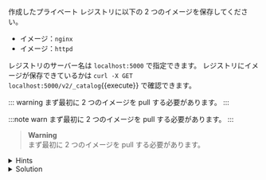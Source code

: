 作成したプライベート レジストリに以下の 2 つのイメージを保存してください。

- イメージ：`nginx`
- イメージ：`httpd`

レジストリのサーバー名は `localhost:5000` で指定できます。
レジストリにイメージが保存できているかは `curl -X GET localhost:5000/v2/_catalog`{{execute}} で確認できます。

::: warning
まず最初に 2 つのイメージを pull する必要があります。
:::

:::note warn
まず最初に 2 つのイメージを pull する必要があります。
:::

> **Warning**  
> まず最初に 2 つのイメージを pull する必要があります。


<details>
  <summary>Hints</summary>

- イメージを保存する前に、保存先のプライベート レジストリのサーバー名を付加した別名のイメージを `docker image tag` コマンドで作成します。
- `docker image push` コマンドを使用してイメージを保存します。

</details>

<details>
  <summary>Solution</summary>

以下を実行します。
```
docker image pull nginx
docker image pull httpd
```{{execute}}

```
docker image tag nginx localhost:5000/nginx
docker image tag httpd localhost:5000/httpd
```{execute}

```
docker image push localhost:5000/nginx
docker image push localhost:5000/httpd
```{{execute}}

</details>